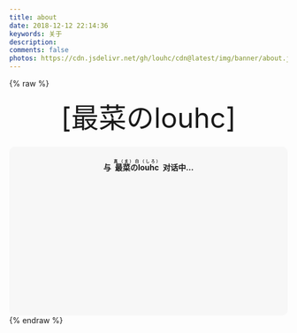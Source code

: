 ```yaml
---
title: about
date: 2018-12-12 22:14:36
keywords: 关于
description: 
comments: false
photos: https://cdn.jsdelivr.net/gh/louhc/cdn@latest/img/banner/about.jpg
---
```

{% raw %}
<div class="moe-mashiro" style="text-align:center; font-size: 50px; margin-bottom: 20px;">[最菜のlouhc]</div>
<div id="hello-mashiro" class="popcontainer" style="min-height: 300px; padding: 2px 6px 4px; background-color: rgba(242, 242, 242, 0.5); border-radius: 10px;">
  <center>
  <p>
  </p>
  <h4>
  与&nbsp;<ruby>
  最菜のlouhc&nbsp;<rp>
  （</rp>
  <rt>
  真（ま）白（しろ）</rt>
  <rp>
  ）</rp>
  </ruby>
  对话中...</h4>
  <p>
  </p>
  </center>
  <bot-ui></botui>
</div>
<script src="https://cdn.jsdelivr.net/vue/latest/vue.min.js"></script>
<script src="https://unpkg.com/botui/build/botui.min.js"></script>
<script>
function bot_ui_ini() {
    var botui = new BotUI("hello-mashiro");
    botui.message.add({
        delay: 800, content: "Hi👋"
    }).then(function () {
        botui.message.add({
            delay: 1100, content: "这里是 louhc"
        }).then(function () {
            botui.message.add({
                delay: 1100, content: "一个不会修电脑,不会做PPT的OIer"
            }).then(function () {
                botui.action.button({
                    delay: 1600,
                    action: [{
                        text: "然后呢？ ", value: "sure"
                    }, {
                        text: "少废话！ ", value: "skip"
                    }]
                }).then(function (a) {
                    "sure" == a.value && sure();
                    "skip" == a.value && end()
                })
            })
        })
    });
    var sure = function () {
            botui.message.add({
                delay: 600, content: "😘"
            }).then(function () {
                secondpart()
            })
        },
        end = function () {
            botui.message.add({
                delay: 600,
                content: "![...](https://view.moezx.cc/images/2018/05/06/a1c4cd0452528b572af37952489372b6.md.jpg)"
            })
        },
        secondpart = function () {
            botui.message.add({
                delay: 1500,
                content: "目前就读于YWHS"
            }).then(function () {
                botui.message.add({
                    delay: 1500,
                    content: "全机房OIer大家好"
                }).then(function () {
                    botui.message.add({
                        delay: 1200,
                        content: "我是练习OI时长两年半的个人练习生"
                    }).then(function () {
                        botui.message.add({
                            delay: 1500,
                            content: "最菜のlouhc"
                        }).then(function () {
                            botui.message.add({
                                delay: 1500,
                                content: "喜欢爆零,滚粗,打代码"
                            }).then(function () {
                                botui.message.add({
                                    delay: 1800,
                                    content: "music 三っ•̀.̫•́)っ"
                                })
                            })
                        })
                    })
                })
            })
        }
}
bot_ui_ini()
</script>
{% endraw %}